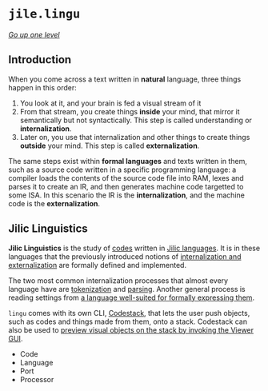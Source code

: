 # `jile.lingu`

[_Go up one level_](../readme.md)

## Introduction

When you come across a text written in **natural** language, three things happen in this order:

1. You look at it, and your brain is fed a visual stream of it
2. From that stream, you create things **inside** your mind, that mirror it semantically but not syntactically. This step is called understanding or **internalization**.
3. Later on, you use that internalization and other things to create things **outside** your mind. This step is called **externalization**.

The same steps exist within **formal languages** and texts written in them, such as a source code written in a specific programming language: a compiler loads the contents of the source code file into RAM, lexes and parses it to create an IR, and then generates machine code targetted to some ISA. In this scenario the IR is the **internalization**, and the machine code is the **externalization**.

## Jilic Linguistics

**Jilic Linguistics** is the study of [codes](codes.md) written in [Jilic languages](languages.md). It is in these languages that the previously introduced notions of [internalization and externalization]() are formally defined and implemented.

The two most common internalization processes that almost every language have are [tokenization](tokenization.md) and [parsing](grouping.md). Another general process is reading settings from [a language well-suited for formally expressing them](formalized-settings.md).

`lingu` comes with its own CLI, [Codestack](codestack.md), that lets the user push objects, such as codes and things made from them, onto a stack. Codestack can also be used to [preview visual objects on the stack by invoking the Viewer GUI](../vis/readme.md).

- Code
- Language
- Port
- Processor
